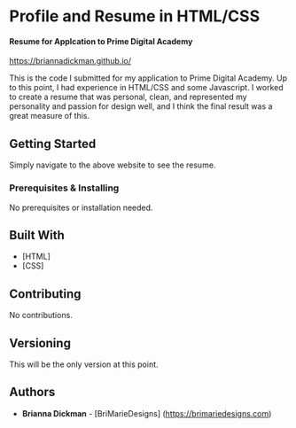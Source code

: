 # Profile and Resume in HTML/CSS
#### Resume for Applcation to Prime Digital Academy

https://briannadickman.github.io/

This is the code I submitted for my application to Prime Digital Academy. Up to this point, I had experience in HTML/CSS and some Javascript. I worked to create a resume that was personal, clean, and represented my personality and passion for design well, and I think the final result was a great measure of this.

## Getting Started

Simply navigate to the above website to see the resume.

### Prerequisites & Installing

No prerequisites or installation needed.


## Built With

* [HTML]
* [CSS] 

## Contributing

No contributions.

## Versioning

This will be the only version at this point.

## Authors

* **Brianna Dickman** - [BriMarieDesigns] (https://brimariedesigns.com)
